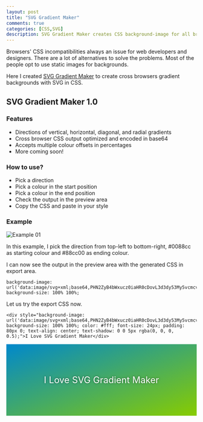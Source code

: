 ```yaml
---
layout: post
title: "SVG Gradient Maker"
comments: true
categories: [CSS,SVG]
description: SVG Gradient Maker creates CSS background-image for all browsers.
---
```

Browsers' CSS incompatibilities always an issue for web developers and designers. There are a lot of alternatives to solve the problems. Most of the people opt to use static images for backgrounds.

Here I created [SVG Gradient Maker](http://svggradmaker.kcblog.net/) to create cross browsers gradient backgrounds with SVG in CSS.

## SVG Gradient Maker 1.0

### Features

- Directions of vertical, horizontal, diagonal, and radial gradients
- Cross browser CSS output optimized and encoded in base64
- Accepts multiple colour offsets in percentages
- More coming soon!

### How to use?

- Pick a direction
- Pick a colour in the start position
- Pick a colour in the end position
- Check the output in the preview area
- Copy the CSS and paste in your style

### Example

![Example 01](http://s3.kcblog.net/images/svggradmaker01.png)

In this example, I pick the direction from top-left to bottom-right, #0088cc as starting colour and #88cc00 as ending colour.

I can now see the output in the preview area with the generated CSS in export area.

```console
background-image: url('data:image/svg+xml;base64,PHN2ZyB4bWxucz0iaHR0cDovL3d3dy53My5vcmcvMjAwMC9zdmciIHZpZXdCb3g9IjAgMCAxIDEiIHByZXNlcnZlQXNwZWN0UmF0aW89Im5vbmUiPjxsaW5lYXJHcmFkaWVudCBpZD0iZ3JhZCIgZ3JhZGllbnRVbml0cz0idXNlclNwYWNlT25Vc2UiIHgxPSIwJSIgeTE9IjAlIiB4Mj0iMTAwJSIgeTI9IjEwMCUiPjxzdG9wIHN0b3AtY29sb3I9IiMwMDg4Y2MiIG9mZnNldD0iMCIvPjxzdG9wIHN0b3AtY29sb3I9IiM4OGNjMDAiIG9mZnNldD0iMSIgLz48L2xpbmVhckdyYWRpZW50PjxyZWN0IHg9IjAiIHk9IjAiIHdpZHRoPSIxIiBoZWlnaHQ9IjEiIGZpbGw9InVybCgjZ3JhZCkiIC8+PC9zdmc+'); background-size: 100% 100%;
```

Let us try the export CSS now.

```console
<div style="background-image: url('data:image/svg+xml;base64,PHN2ZyB4bWxucz0iaHR0cDovL3d3dy53My5vcmcvMjAwMC9zdmciIHZpZXdCb3g9IjAgMCAxIDEiIHByZXNlcnZlQXNwZWN0UmF0aW89Im5vbmUiPjxsaW5lYXJHcmFkaWVudCBpZD0iZ3JhZCIgZ3JhZGllbnRVbml0cz0idXNlclNwYWNlT25Vc2UiIHgxPSIwJSIgeTE9IjAlIiB4Mj0iMTAwJSIgeTI9IjEwMCUiPjxzdG9wIHN0b3AtY29sb3I9IiMwMDg4Y2MiIG9mZnNldD0iMCIvPjxzdG9wIHN0b3AtY29sb3I9IiM4OGNjMDAiIG9mZnNldD0iMSIgLz48L2xpbmVhckdyYWRpZW50PjxyZWN0IHg9IjAiIHk9IjAiIHdpZHRoPSIxIiBoZWlnaHQ9IjEiIGZpbGw9InVybCgjZ3JhZCkiIC8+PC9zdmc+'); background-size: 100% 100%; color: #fff; font-size: 24px; padding: 80px 0; text-align: center; text-shadow: 0 0 5px rgba(0, 0, 0, 0.5);">I Love SVG Gradient Maker</div>
```

<div style="background-image: url('data:image/svg+xml;base64,PHN2ZyB4bWxucz0iaHR0cDovL3d3dy53My5vcmcvMjAwMC9zdmciIHZpZXdCb3g9IjAgMCAxIDEiIHByZXNlcnZlQXNwZWN0UmF0aW89Im5vbmUiPjxsaW5lYXJHcmFkaWVudCBpZD0iZ3JhZCIgZ3JhZGllbnRVbml0cz0idXNlclNwYWNlT25Vc2UiIHgxPSIwJSIgeTE9IjAlIiB4Mj0iMTAwJSIgeTI9IjEwMCUiPjxzdG9wIHN0b3AtY29sb3I9IiMwMDg4Y2MiIG9mZnNldD0iMCIvPjxzdG9wIHN0b3AtY29sb3I9IiM4OGNjMDAiIG9mZnNldD0iMSIgLz48L2xpbmVhckdyYWRpZW50PjxyZWN0IHg9IjAiIHk9IjAiIHdpZHRoPSIxIiBoZWlnaHQ9IjEiIGZpbGw9InVybCgjZ3JhZCkiIC8+PC9zdmc+'); background-size: 100% 100%; color: #fff; font-size: 24px; padding: 80px 0; text-align: center; text-shadow: 0 0 5px rgba(0, 0, 0, 0.5);">I Love SVG Gradient Maker</div>
